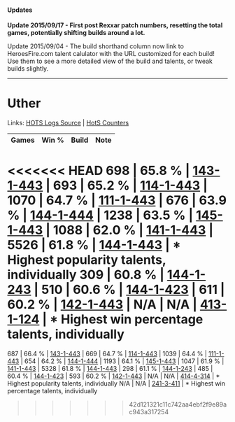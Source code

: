 #### Updates
**Update 2015/09/17 - First post Rexxar patch numbers, resetting the total games, potentially shifting builds around a lot.**

Update 2015/09/04 - The build shorthand column now link to HeroesFire.com talent calulator with the URL customized for each build!  
Use them to see a more detailed view of the build and talents, or tweak builds slightly.

***

# Uther

Links: [HOTS Logs Source](https://www.hotslogs.com/Sitewide/HeroDetails?Hero=Uther) | [HotS Counters](http://hotscounters.com/#/hero/Uther)

Games  | Win %  | Build     | Note
-----  | -----  | -----     | ----
<<<<<<< HEAD
698    | 65.8 % | [143-1-443](http://www.heroesfire.com/hots/talent-calculator/uther#hcuJ) | 
693    | 65.2 % | [114-1-443](http://www.heroesfire.com/hots/talent-calculator/uther#gW53) | 
1070   | 64.7 % | [111-1-443](http://www.heroesfire.com/hots/talent-calculator/uther#gOmJ) | 
676    | 63.9 % | [144-1-444](http://www.heroesfire.com/hots/talent-calculator/uther#hfKa) | 
1238   | 63.5 % | [145-1-443](http://www.heroesfire.com/hots/talent-calculator/uther#hhmp) | 
1088   | 62.0 % | [141-1-443](http://www.heroesfire.com/hots/talent-calculator/uther#hX_p) | 
5526   | 61.8 % | [144-1-443](http://www.heroesfire.com/hots/talent-calculator/uther#hfKZ) | * Highest popularity talents, individually
309    | 60.8 % | [144-1-243](http://www.heroesfire.com/hots/talent-calculator/uther#hfHR) | 
510    | 60.6 % | [144-1-423](http://www.heroesfire.com/hots/talent-calculator/uther#hfKF) | 
611    | 60.2 % | [142-1-443](http://www.heroesfire.com/hots/talent-calculator/uther#haS3) | 
N/A    | N/A    | [413-1-124](http://www.heroesfire.com/hots/talent-calculator/uther#rv-q) | * Highest win percentage talents, individually
=======
687    | 66.4 % | [143-1-443](http://www.heroesfire.com/hots/talent-calculator/uther#hcuJ) | 
669    | 64.7 % | [114-1-443](http://www.heroesfire.com/hots/talent-calculator/uther#gW53) | 
1039   | 64.4 % | [111-1-443](http://www.heroesfire.com/hots/talent-calculator/uther#gOmJ) | 
654    | 64.2 % | [144-1-444](http://www.heroesfire.com/hots/talent-calculator/uther#hfKa) | 
1193   | 64.1 % | [145-1-443](http://www.heroesfire.com/hots/talent-calculator/uther#hhmp) | 
1047   | 61.9 % | [141-1-443](http://www.heroesfire.com/hots/talent-calculator/uther#hX_p) | 
5328   | 61.8 % | [144-1-443](http://www.heroesfire.com/hots/talent-calculator/uther#hfKZ) | 
298    | 61.1 % | [144-1-243](http://www.heroesfire.com/hots/talent-calculator/uther#hfHR) | 
485    | 60.4 % | [144-1-423](http://www.heroesfire.com/hots/talent-calculator/uther#hfKF) | 
593    | 60.2 % | [142-1-443](http://www.heroesfire.com/hots/talent-calculator/uther#haS3) | 
N/A    | N/A    | [414-4-314](http://www.heroesfire.com/hots/talent-calculator/uther#rzCw) | * Highest popularity talents, individually
N/A    | N/A    | [241-3-411](http://www.heroesfire.com/hots/talent-calculator/uther#lMdZ) | * Highest win percentage talents, individually
>>>>>>> 42d121321c11c742aa4ebf2f9e89ac943a317254
